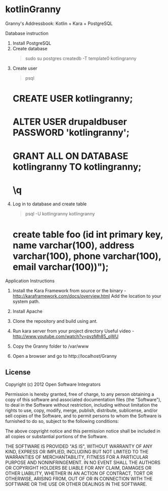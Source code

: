 kotlinGranny
============

Granny's Addressbook: Kotlin + Kara + PostgreSQL

Database instruction
1. Install PostgreSQL
2. Create database
	> sudo su postgres
	> createdb -T template0 kotlingranny
3. Create user
	> psql
	# CREATE USER kotlingranny;
	# ALTER USER drupaldbuser PASSWORD 'kotlingranny';
	# GRANT ALL ON DATABASE kotlingranny TO kotlingranny;
	# \q
4. Log in to database and create table
	> psql -U kotlingranny kotlingranny
	# create table foo (id int primary key, name varchar(100), address varchar(100), phone varchar(100), email varchar(100))");
Application Instructions
1. Install the Kara Framework from source or the binary - http://karaframework.com/docs/overview.html Add the location to your system path.
2. Install Apache
3. Clone the repository and build using ant.
4. Run kara server from your project directory
	Useful video - http://www.youtube.com/watch?v=pvzMh85_qWU

5. Copy the Granny folder to /var/www
6. Open a browser and go to http://localhost/Granny

License
--------

Copyright (c) 2012 Open Software Integrators

Permission is hereby granted, free of charge, to any person obtaining a copy of this software and associated documentation files (the "Software"), to deal in the Software without restriction, including without limitation the rights to use, copy, modify, merge, publish, distribute, sublicense, and/or sell copies of the Software, and to permit persons to whom the Software is furnished to do so, subject to the following conditions:

The above copyright notice and this permission notice shall be included in all copies or substantial portions of the Software.

THE SOFTWARE IS PROVIDED "AS IS", WITHOUT WARRANTY OF ANY KIND, EXPRESS OR IMPLIED, INCLUDING BUT NOT LIMITED TO THE WARRANTIES OF MERCHANTABILITY, FITNESS FOR A PARTICULAR PURPOSE AND NONINFRINGEMENT. IN NO EVENT SHALL THE AUTHORS OR COPYRIGHT HOLDERS BE LIABLE FOR ANY CLAIM, DAMAGES OR OTHER LIABILITY, WHETHER IN AN ACTION OF CONTRACT, TORT OR OTHERWISE, ARISING FROM, OUT OF OR IN CONNECTION WITH THE SOFTWARE OR THE USE OR OTHER DEALINGS IN THE SOFTWARE.
